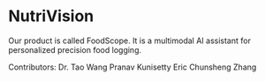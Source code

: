 # NutriVision

Our product is called FoodScope. 
It is a multimodal AI assistant for personalized precision food logging.

Contributors:
Dr. Tao Wang
Pranav Kunisetty 
Eric
Chunsheng Zhang
